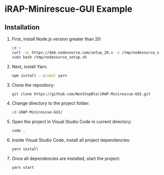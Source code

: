 # iRAP-Minirescue-GUI Example 

## Installation

1. First, install Node.js version greater than 20:

    ```bash
    cd ~
    curl -sL https://deb.nodesource.com/setup_20.x -o /tmp/nodesource_setup.sh
    sudo bash /tmp/nodesource_setup.sh
    ```

2. Next, install Yarn:
    ```bash
    npm install --global yarn
    ```
3. Clone the repository:
    ```bash
    git clone https://github.com/NonStopBle/iRAP-Minirescue-GUI.git
    ```

4. Change directory to the project folder:
    ```bash
    cd iRAP-Minirescue-GUI/
    ```
5. Open the project in Visual Studio Code in current directory:
    ```bash
    code .
    ```

6. Inside Visual Studio Code, install all project dependencies:
    ```bash
    yarn install
    ```

7. Once all dependencies are installed, start the project:
    ```bash
    yarn start
    ```
